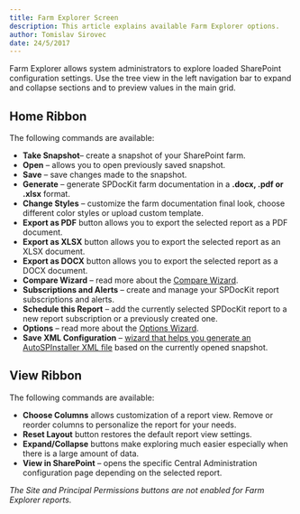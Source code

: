 ```yaml
---
title: Farm Explorer Screen
description: This article explains available Farm Explorer options. 
author: Tomislav Sirovec
date: 24/5/2017
---
```

Farm Explorer allows system administrators to explore loaded SharePoint configuration settings. Use the tree view in the left navigation bar to expand and collapse sections and to preview values in the main grid.

## Home Ribbon
The following commands are available:

* __Take Snapshot__– create a snapshot of your SharePoint farm.
* __Open__ – allows you to open previously saved snapshot.
* __Save__ – save changes made to the snapshot.
* __Generate__ – generate SPDocKit farm documentation in a __.docx, .pdf or .xlsx__ format.
* __Change Styles__ – customize the farm documentation final look, choose different color styles or upload custom template.
* __Export as PDF__ button allows you to export the selected report as a PDF document.
* __Export as XLSX__ button allows you to export the selected report as an XLSX document.
* __Export as DOCX__ button allows you to export the selected report as a DOCX document.
* __Compare Wizard__ – read more about the [Compare Wizard](#internal/get-to-know-documentation-toolkit/backstage-screen/compare-wizard/).
* __Subscriptions and Alerts__ – create and manage your SPDocKit report subscriptions and alerts.
* __Schedule this Report__ – add the currently selected SPDocKit report to a new report subscription or a previously created one.
* __Options__ – read more about the [Options Wizard](#internal/get-to-know-documentation-toolkit/backstage-screen/options-wizard/).
* __Save XML Configuration__ – [wizard that helps you generate an AutoSPInstaller XML file](#internal/how-to/sharepoint-farm-snapshots/generate-autospinstaller-xml-configuration-file/) based on the currently opened snapshot.

## View Ribbon
The following commands are available:

* __Choose Columns__ allows customization of a report view. Remove or reorder columns to personalize the report for your needs.
* __Reset Layout__ button restores the default report view settings.
* __Expand/Collapse__ buttons make exploring much easier especially when there is a large amount of data.
* __View in SharePoint__ – opens the specific Central Administration configuration page depending on the selected report.

_The Site and Principal Permissions buttons are not enabled for Farm Explorer reports._
